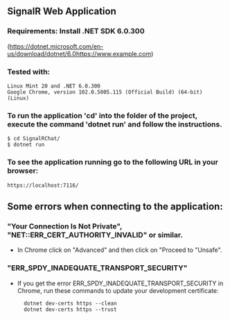 ## SignalR Web Application
### Requirements: Install .NET SDK 6.0.300
(https://dotnet.microsoft.com/en-us/download/dotnet/6.0https://www.example.com)

### Tested with:
    Linux Mint 20 and .NET 6.0.300
    Google Chrome, version 102.0.5005.115 (Official Build) (64-bit) (Linux)


### To run the application 'cd' into the folder of the project, execute the command 'dotnet run' and follow the instructions.

    $ cd SignalRChat/
    $ dotnet run


### To see the application running go to the following URL in your browser:

    https://localhost:7116/

## Some errors when connecting to the application:

### "Your Connection Is Not Private", "NET::ERR_CERT_AUTHORITY_INVALID" or similar.
- In Chrome click on "Advanced" and then click on "Proceed to "Unsafe".

### "ERR_SPDY_INADEQUATE_TRANSPORT_SECURITY"
- If you get the error ERR_SPDY_INADEQUATE_TRANSPORT_SECURITY in Chrome, run these commands to update your development certificate:

        dotnet dev-certs https --clean
        dotnet dev-certs https --trust